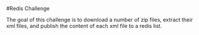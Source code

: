 #Redis Challenge

The goal of this challenge is to download a number of zip files, extract their xml files, and publish the content of each xml file to a redis list.